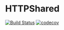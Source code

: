 # HTTPShared

[![Build Status](https://travis-ci.org/DGHeroin/HTTPShared.svg?branch=master)](https://travis-ci.org/DGHeroin/HTTPShared)
[![codecov](https://codecov.io/gh/DGHeroin/HTTPShared/branch/master/graph/badge.svg)](https://codecov.io/gh/DGHeroin/HTTPShared)
